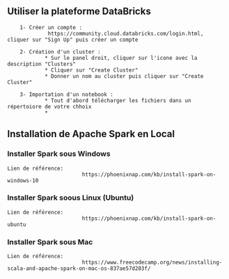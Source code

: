 ## Utiliser la plateforme DataBricks

        1- Créer un compte :  
                 https://community.cloud.databricks.com/login.html, cliquer sur "Sign Up" puis créer un compte
        
        2- Création d'un cluster : 
                * Sur le panel droit, cliquer sur l'icone avec la description "Clusters"
                * Cliquer sur "Create Cluster"
                * Donner un nom au cluster puis cliquer sur "Create Cluster"
                
        3- Importation d'un notebook :               
                * Tout d'abord télécharger les fichiers dans un répertoiore de votre chhoix
                * 

## Installation de Apache Spark en Local

### Installer Spark sous Windows
    Lien de référence:
                            https://phoenixnap.com/kb/install-spark-on-windows-10
                            
### Installer Spark soous Linux (Ubuntu) 
    Lien de référence:
                            https://phoenixnap.com/kb/install-spark-on-ubuntu
                            
### Installer Spark sous Mac
    Lien de référence:
                            https://www.freecodecamp.org/news/installing-scala-and-apache-spark-on-mac-os-837ae57d283f/
